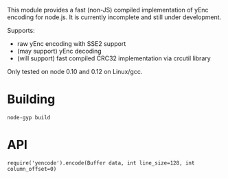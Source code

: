 This module provides a fast (non-JS) compiled implementation of yEnc encoding for node.js.  It is currently incomplete and still under development.

Supports:

* raw yEnc encoding with SSE2 support
* (may support) yEnc decoding
* (will support) fast compiled CRC32 implementation via crcutil library

Only tested on node 0.10 and 0.12 on Linux/gcc.

Building
========

	node-gyp build

API
===

	require('yencode').encode(Buffer data, int line_size=128, int column_offset=0)

